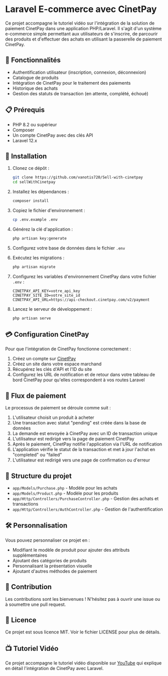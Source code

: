 # Laravel E-commerce avec CinetPay

Ce projet accompagne le tutoriel vidéo sur l'intégration de la solution de paiement CinetPay dans une application PHP/Laravel. Il s'agit d'un système e-commerce simple permettant aux utilisateurs de s'inscrire, de parcourir des produits et d'effectuer des achats en utilisant la passerelle de paiement CinetPay.

## 🚀 Fonctionnalités

- Authentification utilisateur (inscription, connexion, déconnexion)
- Catalogue de produits
- Intégration de CinetPay pour le traitement des paiements
- Historique des achats
- Gestion des statuts de transaction (en attente, complété, échoué)

## 📋 Prérequis

- PHP 8.2 ou supérieur
- Composer
- Un compte CinetPay avec des clés API
- Laravel 12.x

## 🔧 Installation

1. Clonez ce dépôt :
   ```bash
   git clone https://github.com/vanotis720/Sell-with-cinetpay
   cd sellWithCinetpay
   ```

2. Installez les dépendances :
   ```bash
   composer install
   ```

3. Copiez le fichier d'environnement :
   ```bash
   cp .env.example .env
   ```

4. Générez la clé d'application :
   ```bash
   php artisan key:generate
   ```

5. Configurez votre base de données dans le fichier `.env`

6. Exécutez les migrations :
   ```bash
   php artisan migrate
   ```

7. Configurez les variables d'environnement CinetPay dans votre fichier `.env` :
   ```
   CINETPAY_API_KEY=votre_api_key
   CINETPAY_SITE_ID=votre_site_id
   CINETPAY_API_URL=https://api-checkout.cinetpay.com/v2/payment
   ```

8. Lancez le serveur de développement :
   ```bash
   php artisan serve
   ```

## 💳 Configuration CinetPay

Pour que l'intégration de CinetPay fonctionne correctement :

1. Créez un compte sur [CinetPay](https://cinetpay.com/)
2. Créez un site dans votre espace marchand
3. Récupérez les clés d'API et l'ID du site
4. Configurez les URL de notification et de retour dans votre tableau de bord CinetPay pour qu'elles correspondent à vos routes Laravel

## 🔄 Flux de paiement

Le processus de paiement se déroule comme suit :

1. L'utilisateur choisit un produit à acheter
2. Une transaction avec statut "pending" est créée dans la base de données
3. La demande est envoyée à CinetPay avec un ID de transaction unique
4. L'utilisateur est redirigé vers la page de paiement CinetPay
5. Après le paiement, CinetPay notifie l'application via l'URL de notification
6. L'application vérifie le statut de la transaction et met à jour l'achat en "completed" ou "failed"
7. L'utilisateur est redirigé vers une page de confirmation ou d'erreur

## 📁 Structure du projet

- `app/Models/Purchase.php` - Modèle pour les achats
- `app/Models/Product.php` - Modèle pour les produits
- `app/Http/Controllers/PurchaseController.php` - Gestion des achats et transactions
- `app/Http/Controllers/AuthController.php` - Gestion de l'authentification

## 🛠️ Personnalisation

Vous pouvez personnaliser ce projet en :

- Modifiant le modèle de produit pour ajouter des attributs supplémentaires
- Ajoutant des catégories de produits
- Personnalisant la présentation visuelle
- Ajoutant d'autres méthodes de paiement

## 🤝 Contribution

Les contributions sont les bienvenues ! N'hésitez pas à ouvrir une issue ou à soumettre une pull request.

## 📝 Licence

Ce projet est sous licence MIT. Voir le fichier LICENSE pour plus de détails.

## 📺 Tutoriel Vidéo

Ce projet accompagne le tutoriel vidéo disponible sur [YouTube](https://www.youtube.com/@vanderotis) qui explique en détail l'intégration de CinetPay avec Laravel.
